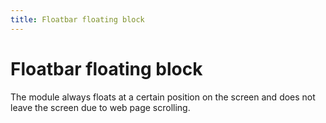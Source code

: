 ```yaml
---
title: Floatbar floating block
---
```


# Floatbar floating block

<div>The module always floats at a certain position on the screen and does not leave the screen due to web page scrolling.</div>
